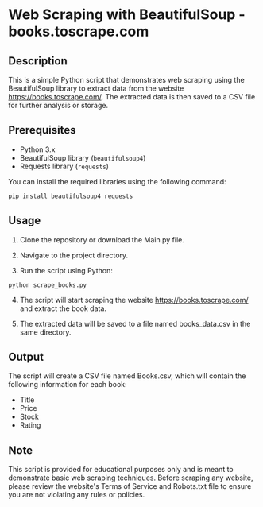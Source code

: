 # Web Scraping with BeautifulSoup - books.toscrape.com

## Description

This is a simple Python script that demonstrates web scraping using the BeautifulSoup library to extract data from the website https://books.toscrape.com/. The extracted data is then saved to a CSV file for further analysis or storage.

## Prerequisites

- Python 3.x
- BeautifulSoup library (`beautifulsoup4`)
- Requests library (`requests`)

You can install the required libraries using the following command:

```console
pip install beautifulsoup4 requests
```

## Usage
1. Clone the repository or download the Main.py file.

2. Navigate to the project directory.

3. Run the script using Python:

```console
python scrape_books.py
```

4. The script will start scraping the website https://books.toscrape.com/ and extract the book data.

5. The extracted data will be saved to a file named books_data.csv in the same directory.

## Output 
The script will create a CSV file named Books.csv, which will contain the following information for each book:
* Title
* Price
* Stock
* Rating

## Note
This script is provided for educational purposes only and is meant to demonstrate basic web scraping techniques. Before scraping any website, please review the website's Terms of Service and Robots.txt file to ensure you are not violating any rules or policies.
